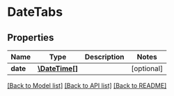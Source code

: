 # DateTabs

## Properties
Name | Type | Description | Notes
------------ | ------------- | ------------- | -------------
**date** | [**\DateTime[]**](Date.md) |  | [optional] 

[[Back to Model list]](../README.md#documentation-for-models) [[Back to API list]](../README.md#documentation-for-api-endpoints) [[Back to README]](../README.md)


